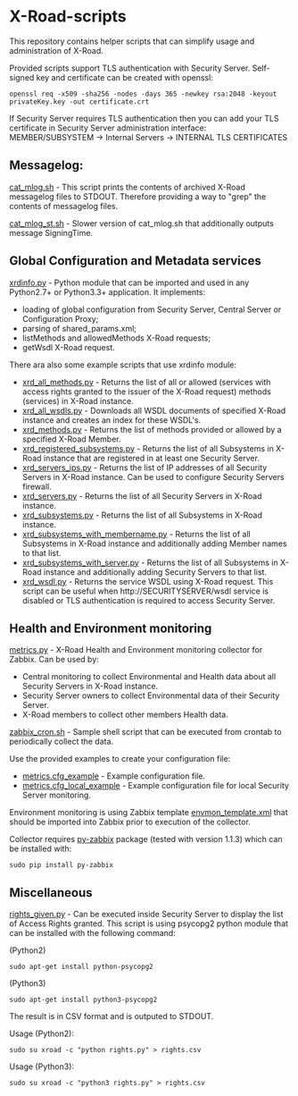 # X-Road-scripts

This repository contains helper scripts that can simplify usage and
administration of X-Road.

Provided scripts support TLS authentication with Security Server. Self-signed
key and certificate can be created with openssl:
```
openssl req -x509 -sha256 -nodes -days 365 -newkey rsa:2048 -keyout privateKey.key -out certificate.crt
```
If Security Server requires TLS authentication then you can add your TLS
certificate in Security Server administration interface: MEMBER/SUBSYSTEM ->
Internal Servers -> INTERNAL TLS CERTIFICATES

## Messagelog:
[cat_mlog.sh](messagelog/cat_mlog.sh) - This script prints the contents of archived
X-Road messagelog files to STDOUT. Therefore providing a way to "grep" the
contents of messagelog files.

[cat_mlog_st.sh](messagelog/cat_mlog_st.sh) - Slower version of cat_mlog.sh that
additionally outputs message SigningTime.

## Global Configuration and Metadata services
[xrdinfo.py](xrdinfo/xrdinfo.py) - Python module that can be imported and used in
any Python2.7+ or Python3.3+ application. It implements:
* loading of global configuration from Security Server, Central Server or
  Configuration Proxy;
* parsing of shared_params.xml;
* listMethods and allowedMethods X-Road requests;
* getWsdl X-Road request.

There ara also some example scripts that use xrdinfo module:
* [xrd_all_methods.py](xrdinfo/xrd_all_methods.py) - Returns the list of
  all or allowed (services with access rights granted to the issuer of the
  X-Road request) methods (services) in X-Road instance.
* [xrd_all_wsdls.py](xrdinfo/xrd_all_wsdls.py) - Downloads all WSDL documents
  of specified X-Road instance and creates an index for these WSDL's.
* [xrd_methods.py](xrdinfo/xrd_methods.py) - Returns the list of methods
  provided or allowed by a specified X-Road Member.
* [xrd_registered_subsystems.py](xrdinfo/xrd_registered_subsystems.py) -
  Returns the list of all Subsystems in X-Road instance that are registered
  in at least one Security Server.
* [xrd_servers_ips.py](xrdinfo/xrd_servers_ips.py) - Returns the list of IP
  addresses of all Security Servers in X-Road instance. Can be used to
  configure Security Servers firewall.
* [xrd_servers.py](xrdinfo/xrd_servers.py) - Returns the list of all Security
  Servers in X-Road instance.
* [xrd_subsystems.py](xrdinfo/xrd_subsystems.py) - Returns the list of all
  Subsystems in X-Road instance.
* [xrd_subsystems_with_membername.py](xrdinfo/xrd_subsystems_with_membername.py) -
  Returns the list of all Subsystems in X-Road instance and additionally adding
  Member names to that list.
* [xrd_subsystems_with_server.py](xrdinfo/xrd_subsystems_with_server.py) - 
  Returns the list of all Subsystems in X-Road instance and additionally adding
  Security Servers to that list.
* [xrd_wsdl.py](xrdinfo/xrd_wsdl.py) - Returns the service WSDL using X-Road
  request. This script can be useful when http://SECURITYSERVER/wsdl service is
  disabled or TLS authentication is required to access Security Server.

## Health and Environment monitoring
[metrics.py](zabbix/metrics.py) - X-Road Health and Environment monitoring
collector for Zabbix. Can be used by:
* Central monitoring to collect Environmental and Health data about all
  Security Servers in X-Road instance.
* Security Server owners to collect Environmental data of their Security Server.
* X-Road members to collect other members Health data.

[zabbix_cron.sh](zabbix/zabbix_cron.sh) - Sample shell script that can be
executed from crontab to periodically collect the data.

Use the provided examples to create your configuration file:
* [metrics.cfg_example](zabbix/metrics.cfg_example) - Example configuration
  file.
* [metrics.cfg_local_example](zabbix/metrics.cfg_local_example) - Example
  configuration file for local Security Server monitoring.

Environment monitoring is using Zabbix template
[envmon_template.xml](zabbix/envmon_template.xml) that should be imported
into Zabbix prior to execution of the collector.

Collector requires [py-zabbix](https://github.com/adubkov/py-zabbix) package
(tested with version 1.1.3) which can be installed with:
```
sudo pip install py-zabbix
```

## Miscellaneous
[rights_given.py](misc/rights_given.py) - Can be executed inside Security Server
to display the list of Access Rights granted. This script is using psycopg2
python module that can be installed with the following command:

(Python2)
```
sudo apt-get install python-psycopg2
```
(Python3)
```
sudo apt-get install python3-psycopg2
```

The result is in CSV format and is outputed to STDOUT.

Usage (Python2):
```
sudo su xroad -c "python rights.py" > rights.csv
```
Usage (Python3):
```
sudo su xroad -c "python3 rights.py" > rights.csv
```
